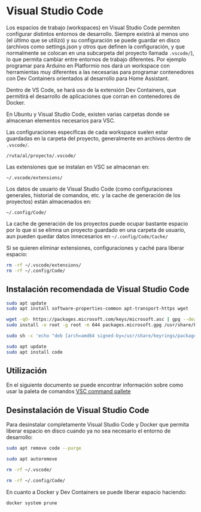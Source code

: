# Visual Studio Code

Los espacios de trabajo (workspaces) en Visual Studio Code permiten configurar distintos entornos de desarrollo. Siempre existirá al menos uno (el último que se utilizó) y su configuración se puede guardar en disco (archivos como settings.json y otros que definen la configuración, y que normalmente se colocan en una subcarpeta del proyecto llamada `.vscode/`), lo que permita cambiar entre entornos de trabajo diferentes. Por ejemplo programar para Arduino en Platformio nos dará un workspace con herramientas muy diferentes a las necesarias para programar contenedores con Dev Containers orientados al desarrollo para Home Assistant.

Dentro de VS Code, se hará uso de la extensión Dev Containers, que permitirá el desarrollo de aplicaciones que corran en contenedores de Docker.

En Ubuntu y Visual Studio Code, existen varias carpetas donde se almacenan elementos necesarios para VSC. 

Las configuraciones específicas de cada workspace suelen estar guardadas en la carpeta del proyecto, generalmente en archivos dentro de `.vscode/`.

`/ruta/al/proyecto/.vscode/`

Las extensiones que se instalan en VSC se almacenan en:

`~/.vscode/extensions/`

Los datos de usuario de Visual Studio Code (como configuraciones generales, historial de comandos, etc. y la cache de generación de los proyectos) están almacenados en:

`~/.config/Code/`

La cache de generación de los proyectos puede ocupar bastante espacio por lo que si se elimna un proyecto guardado en una carpeta de usuario, aun pueden quedar datos innecesarios en
`~/.config/Code/Cache/`

Si se quieren eliminar extensiones, configuraciones y caché para liberar espacio:

````bash
rm -rf ~/.vscode/extensions/
rm -rf ~/.config/Code/
````

## Instalación recomendada de Visual Studio Code
````bash
sudo apt update
sudo apt install software-properties-common apt-transport-https wget
````
````bash
wget -qO- https://packages.microsoft.com/keys/microsoft.asc | gpg --dearmor > packages.microsoft.gpg
sudo install -o root -g root -m 644 packages.microsoft.gpg /usr/share/keyrings/
````
````bash
sudo sh -c 'echo "deb [arch=amd64 signed-by=/usr/share/keyrings/packages.microsoft.gpg] https://packages.microsoft.com/repos/vscode stable main" > /etc/apt/sources.list.d/vscode.list'
````
````bash
sudo apt update
sudo apt install code
````

## Utilización

En el siguiente documento se puede encontrar información sobre como usar la paleta de comandos [VSC command pallete](~/Docs/vsc_command_pallete.md)

## Desinstalación de Visual Studio Code
Para desinstalar completamente Visual Studio Code y Docker que permita liberar espacio en disco cuando ya no sea necesario el entorno de desarrollo:
````bash
sudo apt remove code --purge
````
````bash
sudo apt autoremove
````
````bash
rm -rf ~/.vscode/
````
````bash
rm -rf ~/.config/Code/
````

En cuanto a Docker y Dev Containers se puede liberar espacio haciendo:
````bash
docker system prune
````
